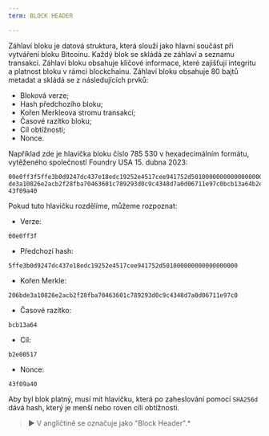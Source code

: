 ```yaml
---
term: BLOCK HEADER

---
```

Záhlaví bloku je datová struktura, která slouží jako hlavní součást při vytváření bloku Bitcoinu. Každý blok se skládá ze záhlaví a seznamu transakcí. Záhlaví bloku obsahuje klíčové informace, které zajišťují integritu a platnost bloku v rámci blockchainu. Záhlaví bloku obsahuje 80 bajtů metadat a skládá se z následujících prvků:


- Bloková verze;
- Hash předchozího bloku;
- Kořen Merkleova stromu transakcí;
- Časové razítko bloku;
- Cíl obtížnosti;
- Nonce.

Například zde je hlavička bloku číslo 785 530 v hexadecimálním formátu, vytěženého společností Foundry USA 15. dubna 2023:

```text
00e0ff3f5ffe3b0d9247dc437e18edc19252e4517cee941752d501000000000000000000206b
de3a10826e2acb2f28fba70463601c789293d0c9c4348d7a0d06711e97c0bcb13a64b2e00517
43f09a40
```

Pokud tuto hlavičku rozdělíme, můžeme rozpoznat:


- Verze:

```text
00e0ff3f
```


- Předchozí hash:

```text
5ffe3b0d9247dc437e18edc19252e4517cee941752d501000000000000000000
```


- Kořen Merkle:

```text
206bde3a10826e2acb2f28fba70463601c789293d0c9c4348d7a0d06711e97c0
```


- Časové razítko:

```text
bcb13a64
```


- Cíl:

```text
b2e00517
```


- Nonce:

```text
43f09a40
```

Aby byl blok platný, musí mít hlavičku, která po zaheslování pomocí `SHA256d` dává hash, který je menší nebo roven cíli obtížnosti.

> ► V angličtině se označuje jako "Block Header".*